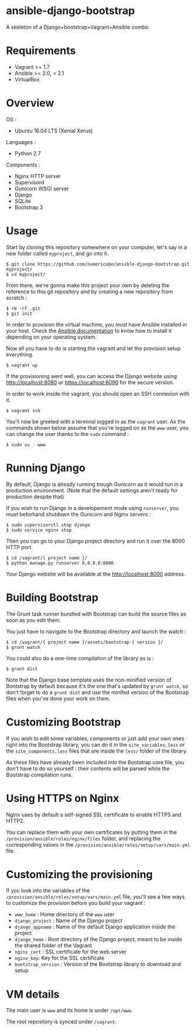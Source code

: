 # ansible-django-bootstrap

A skeleton of a Django+bootstrap+Vagrant+Ansible combo.

# Requirements

* Vagrant >= 1.7
* Ansible >= 2.0, < 2.1
* VirtualBox

# Overview

OS :
* Ubuntu 16.04 LTS (Xenial Xerus)

Languages :
* Python 2.7

Components :
* Nginx HTTP server
* Supervisord
* Gunicorn WSGI server
* Django
* SQLite
* Bootstrap 3

# Usage

Start by cloning this repository somewhere on your computer, let's say in a new folder called `myproject`, and go into it.

	$ git clone https://github.com/numericube/ansible-django-bootstrap.git myproject/
	$ cd myproject/

From there, we're gonna make this project your own by deleting the reference to this git repository and by creating a new repository from scratch :

	$ rm -rf .git
	$ git init

In order to provision the virtual machine, you must have Ansible installed in your host. Check the [Ansible documentation](http://docs.ansible.com/ansible/intro_installation.html#installing-the-control-machine) to know how to install it depending on your operating system.

Now all you have to do is starting the vagrant and let the provision setup everything.

	$ vagrant up

If the provisioning went well, you can access the Django website using <http://localhost:8080> or <https://localhost:8090> for the secure version.

In order to work inside the vagrant, you should open an SSH connexion with it.

	$ vagrant ssh

You'll now be greeted with a terminal logged in as the `vagrant` user. As the commands shown below assume that you're logged on as the `www` user, you can change the user thanks to the `sudo` command :

	$ sudo su - www

# Running Django

By default, Django is already running trough Gunicorn as it would run in a production environment. (Note that the default settings aren't ready for production despite that)

If you wish to run Django in a developement mode using `runserver`, you must beforhand shutdown the Gunicorn and Nginx servers :

	$ sudo supervisorctl stop django
	$ sudo service nginx stop

Then you can go to your Django project directory and run it over the 8000 HTTP port.

	$ cd /vagrant/{ project name }/
	$ python manage.py runserver 0.0.0.0:8000

Your Django website will be available at the <http://localhost:8000> address.

# Building Bootstrap

The Grunt task runner bundled with Bootstrap can build the source files as soon as you edit them.

You just have to navigate to the Bootstrap directory and launch the watch :

	$ cd /vagrant/{ project name }/assets/bootstrap-{ version }/
	$ grunt watch

You could also do a one-time compilation of the library as is :

	$ grunt dist

Note that the Django base template uses the non-minified version of Bootstrap by default because it's the one that's updated by `grunt watch`, so don't forget to do a `grunt dist` and use the minifed version of the Bootstrap files when you've done your work on them.

# Customizing Bootstrap

If you wish to edit some variables, components or just add your own ones right into the Bootstrap library, you can do it in the `site_variables.less` or the `site_components.less` files that are inside the `less/` folder of the library.

As these files have already been included into the Bootstrap core file, you don't have to do so yourself : their contents will be parsed while the Bootstrap compilation runs.

# Using HTTPS on Nginx

Nginx uses by default a self-signed SSL certificate to enable HTTPS and HTTP2.

You can replace them with your own certificates by putting them in the `/provision/ansible/roles/nginx/files` folder, and replacing the corresponding values in the `/provision/ansible/roles/setup/vars/main.yml` file.

# Customizing the provisioning

If you look into the variables of the `/provision/ansible/roles/setup/vars/main.yml` file, you'll see a few ways to customize the provision before you build your vagrant :

* `www_home` : Home directory of the `www` user
* `django_project` : Name of the Django project
* `django_appname` : Name of the default Django application inside the project
* `django_home` : Root directory of the Django project, meant to be inside the shared folder of the Vagrant
* `nginx_cert` : SSL certificate for the web server
* `nginx_key`: Key for the SSL certificate
* `bootstrap_version` : Version of the Bootstrap library to download and setup

# VM details

The main user is `www` and its home is under `/opt/www`.

The root repository is synced under `/vagrant`.
